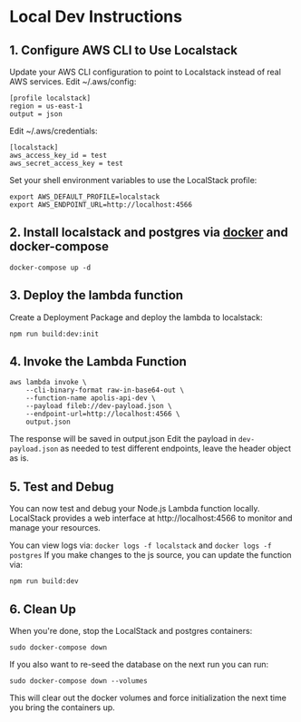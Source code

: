 # Local Dev Instructions

## 1. Configure AWS CLI to Use Localstack

Update your AWS CLI configuration to point to Localstack instead of real AWS services.
Edit ~/.aws/config:

```
[profile localstack]
region = us-east-1
output = json
```

Edit ~/.aws/credentials:

```
[localstack]
aws_access_key_id = test
aws_secret_access_key = test
```

Set your shell environment variables to use the LocalStack profile:

```
export AWS_DEFAULT_PROFILE=localstack
export AWS_ENDPOINT_URL=http://localhost:4566
```

## 2. Install localstack and postgres via [docker](https://docs.docker.com/engine/install/) and docker-compose

```
docker-compose up -d
```

## 3. Deploy the lambda function

Create a Deployment Package and deploy the lambda to localstack:

```
npm run build:dev:init
```

## 4. Invoke the Lambda Function

```
aws lambda invoke \
    --cli-binary-format raw-in-base64-out \
    --function-name apolis-api-dev \
    --payload fileb://dev-payload.json \
    --endpoint-url=http://localhost:4566 \
    output.json
```

The response will be saved in output.json
Edit the payload in `dev-payload.json` as needed to test different endpoints, leave the header object as is.

## 5. Test and Debug

You can now test and debug your Node.js Lambda function locally. LocalStack provides a web interface at http://localhost:4566 to monitor and manage your resources.

You can view logs via: `docker logs -f localstack` and `docker logs -f postgres`
If you make changes to the js source, you can update the function via:

```
npm run build:dev
```

## 6. Clean Up

When you're done, stop the LocalStack and postgres containers:

```
sudo docker-compose down
```

If you also want to re-seed the database on the next run you can run:

```
sudo docker-compose down --volumes
```

This will clear out the docker volumes and force initialization the next time you bring the containers up.
